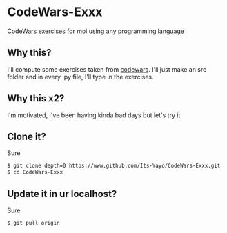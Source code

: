 # CodeWars-Exxx
CodeWars exercises for moi using any programming language

## Why this?
I'll compute some exercises taken from [codewars](https://www.codewars.com/dashboard). I'll just make an src folder and in every
.py file, I'll type in the exercises. 

## Why this x2?
I'm motivated, I've been having kinda bad days but let's try it

## Clone it?
Sure

```bash
$ git clone depth=0 https://www.github.com/Its-Yayo/CodeWars-Exxx.git
$ cd CodeWars-Exxx
```

## Update it in ur localhost?
Sure
```bash
$ git pull origin
```

